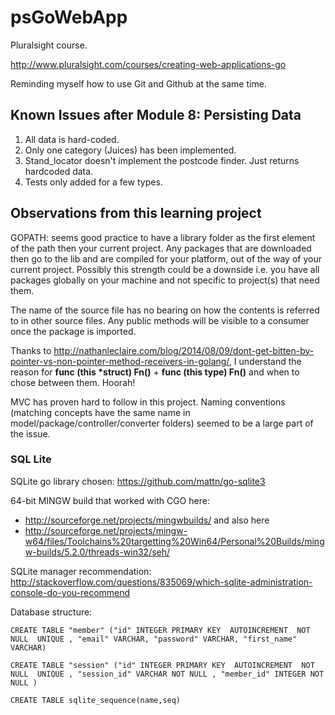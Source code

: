# psGoWebApp

Pluralsight course.

http://www.pluralsight.com/courses/creating-web-applications-go

Reminding myself how to use Git and Github at the same time.

## Known Issues after Module 8: Persisting Data

 1. All data is hard-coded.
 2. Only one category (Juices) has been implemented.
 3. Stand_locator doesn't implement the postcode finder. Just returns hardcoded data.
 4. Tests only added for a few types.
 
## Observations from this learning project

GOPATH: seems good practice to have a library folder as the first element of the path then your current project. Any packages that are downloaded then go to the lib and are compiled for your platform, out of the way of your current project. Possibly this strength could be a downside i.e. you have all packages globally on your machine and not specific to project(s) that need them.

The name of the source file has no bearing on how the contents is referred to in other source files. Any public methods will be visible to a consumer once the package is imported.

Thanks to http://nathanleclaire.com/blog/2014/08/09/dont-get-bitten-by-pointer-vs-non-pointer-method-receivers-in-golang/, I understand the reason for **func (this \*struct) Fn()** + **func (this type) Fn()** and when to chose between them. Hoorah!

MVC has proven hard to follow in this project. Naming conventions (matching  concepts have the same name in model/package/controller/converter folders) seemed to be a large part of the issue.

### SQL Lite

SQLite go library chosen: https://github.com/mattn/go-sqlite3

64-bit MINGW build that worked with CGO here:
 * http://sourceforge.net/projects/mingwbuilds/ and also here
 * http://sourceforge.net/projects/mingw-w64/files/Toolchains%20targetting%20Win64/Personal%20Builds/mingw-builds/5.2.0/threads-win32/seh/

SQLite manager recommendation: http://stackoverflow.com/questions/835069/which-sqlite-administration-console-do-you-recommend 

Database structure:

    CREATE TABLE "member" ("id" INTEGER PRIMARY KEY  AUTOINCREMENT  NOT NULL  UNIQUE , "email" VARCHAR, "password" VARCHAR, "first_name" VARCHAR)

    CREATE TABLE "session" ("id" INTEGER PRIMARY KEY  AUTOINCREMENT  NOT NULL  UNIQUE , "session_id" VARCHAR NOT NULL , "member_id" INTEGER NOT NULL )

    CREATE TABLE sqlite_sequence(name,seq)

